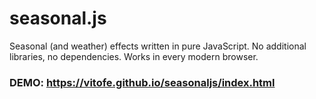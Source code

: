 # seasonal.js

Seasonal (and weather) effects written in pure JavaScript. No additional libraries, no dependencies. Works in every modern browser. 

### DEMO: https://vitofe.github.io/seasonaljs/index.html
